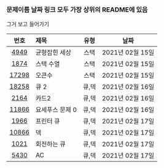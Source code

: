 

### 문제이름 날짜 링크 모두 가장 상위의 README에 있음


그거 보고 들어가기

|번호|제목|유형|날짜|
|:-:|:-|:-:|:-:|
|[4949](https://www.acmicpc.net/problem/4949)|균형잡힌 세상|스택|2021년 02월 15일|  
|[1874](https://www.acmicpc.net/problem/1874)|스택 수열|스택|2021년 02월 15일|  
|[17298](https://www.acmicpc.net/problem/17298)|오큰수|스택|2021년 02월 15일|  
|[18258](https://www.acmicpc.net/problem/18258)|큐 2|큐,덱|2021년 02월 16일|  
|[2164](https://www.acmicpc.net/problem/2164)|카드2|큐,덱|2021년 02월 16일|  
|[11866](https://www.acmicpc.net/problem/11866)|요세푸스 문제 0|큐,덱|2021년 02월 16일|  
|[1966](https://www.acmicpc.net/problem/1966)|프린터 큐|큐,덱|2021년 02월 17일|  
|[10866](https://www.acmicpc.net/problem/10866)|덱|큐,덱|2021년 02월 17일|  
|[1021](https://www.acmicpc.net/problem/1021)|회전하는 큐|큐,덱|2021년 02월 17일|  
|[5430](https://www.acmicpc.net/problem/5430)|AC|큐,덱|2021년 02월 17일|